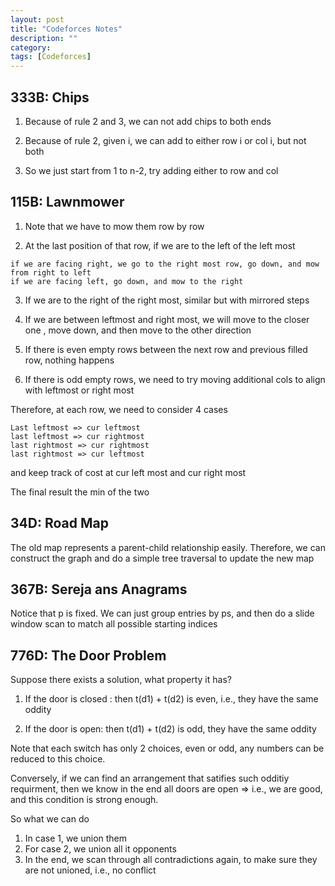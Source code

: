 ```yaml
---
layout: post
title: "Codeforces Notes"
description: ""
category: 
tags: [Codeforces]
---
```


333B: Chips
----------
1. Because of rule 2 and 3, we can not add chips to both ends 

2. Because of rule 2, given i, we can add to either row i or col i, but not both

3. So we just start from 1 to n-2, try adding either to row and col


115B: Lawnmower
----------
1. Note that we have to mow them row by row

2. At the last position of that row, if we are to the left of the left most 
```
if we are facing right, we go to the right most row, go down, and mow from right to left
if we are facing left, go down, and mow to the right
```
3. If we are to the right of the right most, similar but with mirrored steps

4. If we are between leftmost and right most, we will move to the closer one , move down, and then move to the other direction

5. If there is even empty rows between the next row and previous filled row, nothing happens

6. If there is odd empty rows, we need to try moving additional cols to align with leftmost or right most

Therefore, at each row, we need to consider 4 cases
```
Last leftmost => cur leftmost
last leftmost => cur rightmost
last rightmost => cur rightmost
last rightmost => cur leftmost
```
and keep track of cost at cur left most and cur right most

The final result the min of the two


34D: Road Map
----------
The old map represents a parent-child relationship easily. Therefore, we can construct the graph and do a simple tree traversal to update the new map


367B:  Sereja ans Anagrams
-------------
Notice that p is fixed. We can just group entries by ps, and then do a slide window scan to match all possible starting indices


776D:  The Door Problem
----------
Suppose there exists a solution, what property it has?

1. If the door is closed : then t(d1) + t(d2) is even, i.e., they have the same oddity

2. If the door is open: then t(d1) + t(d2) is odd, they have the same oddity

Note that each switch has only 2 choices, even or odd, any numbers can be reduced to this choice.

Conversely, if we can find an arrangement that satifies such odditiy requirment, then we know in the end all doors are open => i.e., we are good, and this condition is strong enough.

So what we can do
1. In case 1, we union them
2. For case 2, we union all it opponents
3. In the end, we scan through all contradictions again, to make sure they are not unioned, i.e., no conflict





